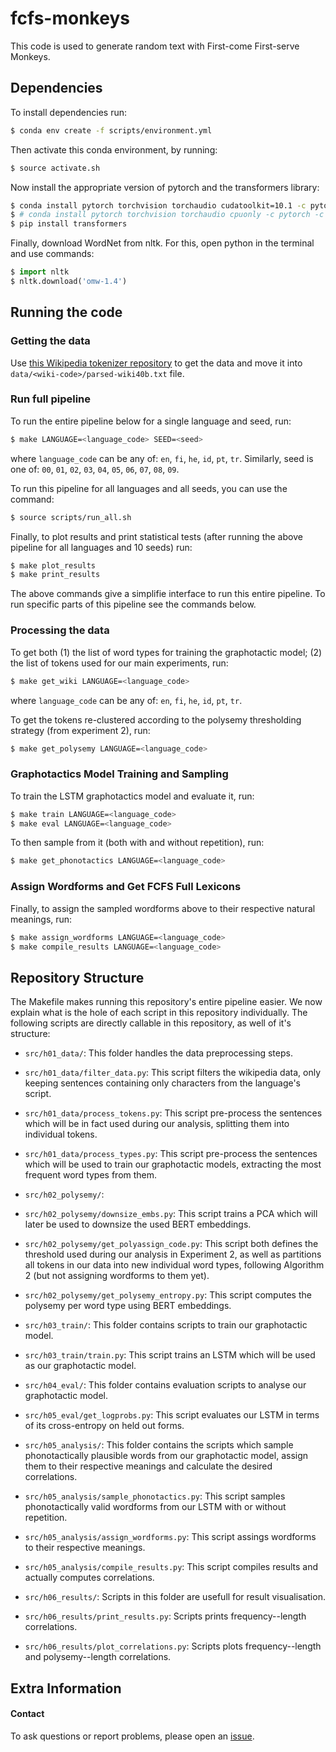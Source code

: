 # fcfs-monkeys

This code is used to generate random text with First-come First-serve Monkeys.

## Dependencies

To install dependencies run:
```bash
$ conda env create -f scripts/environment.yml
```
Then activate this conda environment, by running:
```bash
$ source activate.sh
```

Now install the appropriate version of pytorch and the transformers library:
```bash
$ conda install pytorch torchvision torchaudio cudatoolkit=10.1 -c pytorch -c conda-forge
$ # conda install pytorch torchvision torchaudio cpuonly -c pytorch -c conda-forge
$ pip install transformers
```
Finally, download WordNet from nltk. For this, open python in the terminal and use commands:
```python
$ import nltk
$ nltk.download('omw-1.4')
```

## Running the code

### Getting the data

Use [this Wikipedia tokenizer repository](https://github.com/tpimentelms/wiki-tokenizer) to get the data and move it into `data/<wiki-code>/parsed-wiki40b.txt` file.


### Run full pipeline

To run the entire pipeline below for a single language and seed, run:
```bash
$ make LANGUAGE=<language_code> SEED=<seed>
```
where `language_code` can be any of: `en`, `fi`, `he`, `id`, `pt`, `tr`.
Similarly, seed is one of: `00`, `01`, `02`, `03`, `04`, `05`, `06`, `07`, `08`, `09`.

To run this pipeline for all languages and all seeds, you can use the command:
```bash
$ source scripts/run_all.sh
```

Finally, to plot results and print statistical tests (after running the above pipeline for all languages and 10 seeds) run:
```bash
$ make plot_results
$ make print_results
```

The above commands give a simplifie interface to run this entire pipeline.
To run specific parts of this pipeline see the commands below.


### Processing the data

To get both (1) the list of word types for training the graphotactic model; (2) the list of tokens used for our main experiments, run:
```bash
$ make get_wiki LANGUAGE=<language_code>
```
where `language_code` can be any of: `en`, `fi`, `he`, `id`, `pt`, `tr`.

To get the tokens re-clustered according to the polysemy thresholding strategy (from experiment 2), run:
```bash
$ make get_polysemy LANGUAGE=<language_code>
```

### Graphotactics Model Training and Sampling

To train the LSTM graphotactics model and evaluate it, run:
```bash
$ make train LANGUAGE=<language_code>
$ make eval LANGUAGE=<language_code>
```
To then sample from it (both with and without repetition), run:
```bash
$ make get_phonotactics LANGUAGE=<language_code>
```

### Assign Wordforms and Get FCFS Full Lexicons

Finally, to assign the sampled wordforms above to their respective natural meanings, run:
```bash
$ make assign_wordforms LANGUAGE=<language_code>
$ make compile_results LANGUAGE=<language_code>
```

## Repository Structure

The Makefile makes running this repository's entire pipeline easier.
We now explain what is the hole of each script in this repository individually.
The following scripts are directly callable in this repository, as well of it's structure:

* `src/h01_data/`: This folder handles the data preprocessing steps.
* `src/h01_data/filter_data.py`: This script filters the wikipedia data, only keeping sentences containing only characters from the language's script.
* `src/h01_data/process_tokens.py`: This script pre-process the sentences which will be in fact used during our analysis, splitting them into individual tokens.
* `src/h01_data/process_types.py`: This script pre-process the sentences which will be used to train our graphotactic models, extracting the most frequent word types from them.

* `src/h02_polysemy/`:
* `src/h02_polysemy/downsize_embs.py`: This script trains a PCA which will later be used to downsize the used BERT embeddings.
* `src/h02_polysemy/get_polyassign_code.py`: This script both defines the threshold used during our analysis in Experiment 2, as well as partitions all tokens in our data into new individual word types, following Algorithm 2 (but not assigning wordforms to them yet).
* `src/h02_polysemy/get_polysemy_entropy.py`: This script computes the polysemy per word type using BERT embeddings.

* `src/h03_train/`: This folder contains scripts to train our graphotactic model.
* `src/h03_train/train.py`: This script trains an LSTM which will be used as our graphotactic model.

* `src/h04_eval/`: This folder contains evaluation scripts to analyse our graphotactic model.
* `src/h05_eval/get_logprobs.py`: This script evaluates our LSTM in terms of its cross-entropy on held out forms.

* `src/h05_analysis/`: This folder contains the scripts which sample phonotactically plausible words from our graphotactic model, assign them to their respective meanings and calculate the desired correlations.
* `src/h05_analysis/sample_phonotactics.py`: This script samples phonotactically valid wordforms from our LSTM with or without repetition.
* `src/h05_analysis/assign_wordforms.py`: This script assings wordforms to their respective meanings.
* `src/h05_analysis/compile_results.py`: This script compiles results and actually computes correlations.

* `src/h06_results/`: Scripts in this folder are usefull for result visualisation.
* `src/h06_results/print_results.py`: Scripts prints frequency--length correlations.
* `src/h06_results/plot_correlations.py`: Scripts plots frequency--length and polysemy--length correlations.


## Extra Information

#### Contact

To ask questions or report problems, please open an [issue](https://github.com/rycolab/fcfs-monkeys/issues).
